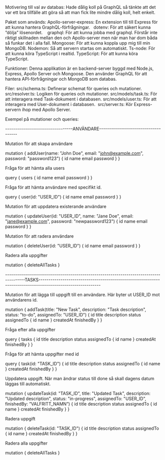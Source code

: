 Motivering till val av databas:
Hade dålig koll på GraphQL så tänkte att det var ett bra tillfälle att göra så att man fick lite mindre dålig koll, helt enkelt.

Paket som används:
Apollo-server-express: En extension till till Express för att kunna hantera GraphQL-förfrågningar.  
dotenv: För att säkert kunna ”dölja” lösenordet.   
graphql: För att kunna jobba med graphql. Förstår inte riktigt skillnaden mellan den och Apollo-server men när man har dom båda så funkar det i alla fall.
Mongoose: För att kunna koppla upp mig till min MongoDB.
Nodemon: Så att servern startas om automatiskt.
Ts-node: För att kunna köra TypeScript i realtid. 
TypeScript: För att kunna köra TypeScript. 

Funktioner:
Denna applikation är en backend-server byggd med Node.js, Express, Apollo Server och Mongoose. Den använder GraphQL för att hantera API-förfrågningar och MongoDB som databas.

Filer:
src/schema.ts: Definerar schemat för queries och mutationer.
src/resolver.ts: Logiken för queries och mutationer.
src/models/task.ts: För att interagera med Task-dokument i databasen.
src/models/user.ts: För att interagera med User-dokument i databasen. 
src/server.ts: Kör Express-servern ihop med Apollo Server. 

Exempel på mutationer och queries:

----------------------------------ANVÄNDARE-------------------------------------

Mutation för att skapa användare

mutation {
  addUser(name: "John Doe", email: "john@example.com", password: "password123") {
    id
    name
    email
    password
  }
}

Fråga för att hämta alla users

query {
  users {
    id
    name
    email
    password
  }
}

Fråga för att hämta användare med specifikt id.

query {
  user(id: "USER_ID") {
    id
    name
    email
    password
  }
}

Mutation för att uppdatera existerande användare

mutation {
  updateUser(id: "USER_ID", name: "Jane Doe", email: "jane@example.com", password: "newpassword123") {
    id
    name
    email
    password
  }
}

Mutation för att radera användare

mutation {
  deleteUser(id: "USER_ID") {
    id
    name
    email
    password
  }
}


Radera alla uppgifter

mutation {
  deleteAllTasks
}



----------------------------------------------------------------------------------------TASKS-------------------------------------------------------------------------------------------------------------

Mutation för att lägga till uppgift till en användare. Här byter ut USER_ID mot användarens id.

mutation {
  addTask(title: "New Task", description: "Task description", status: "to-do", assignedTo: "USER_ID") {
    id
    title
    description
    status
    assignedTo {
      id
      name
    }
    createdAt
    finishedBy
  }
}

Fråga efter alla uppgifter

query {
  tasks {
    id
    title
    description
    status
    assignedTo {
      id
      name
    }
    createdAt
    finishedBy
  }
}


Fråga för att hämta uppgifter med id

query {
  task(id: "TASK_ID") {
    id
    title
    description
    status
    assignedTo {
      id
      name
    }
    createdAt
    finishedBy
  }
}

Uppdatera uppgift. När man ändrar status till done så skall dagens datum läggas till automatiskt. 

mutation {
  updateTask(id: "TASK_ID", title: "Updated Task", description: "Updated description", status: "in-progress", assignedTo: "USER_ID", finishedBy: ”VALFRITT_NAMN”) {
    id
    title
    description
    status
    assignedTo {
      id
      name
    }
    createdAt
    finishedBy
  }
}

Radera uppgift

mutation {
  deleteTask(id: "TASK_ID") {
    id
    title
    description
    status
    assignedTo {
      id
      name
    }
    createdAt
    finishedBy
  }
}

Radera alla uppgifter

mutation {
  deleteAllTasks
}



	
